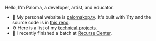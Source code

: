 Hello, I'm Paloma, a developer, artist, and educator.

- 🌱 My personal website is [palomakop.tv](https://palomakop.tv). It's built with 11ty and the source code is in [this repo](https://github.com/palomakop/palomakop.tv-11ty).
- ⚙️ Here is a list of my [technical projects](https://github.com/palomakop/technical-projects-list).
- 🏫 I recently finished a batch at [Recurse Center](https://recurse.com).
